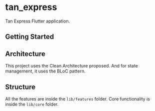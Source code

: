 # tan_express

Tan Express Flutter application.

## Getting Started

## Architecture

This project uses the Clean Architecture proposed. And for state management, it uses the BLoC
pattern.

## Structure

All the features are inside the `lib/features` folder. Core functionality is inside the `lib/core`
folder.
